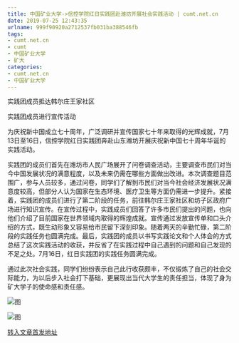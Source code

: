 ```yaml
---
title: 中国矿业大学->信控学院红日实践团赴潍坊开展社会实践活动 | cumt.net.cn
date: 2019-07-25 12:43:35
urlname: 999f90920a2712537fb031ba388546fb
tags: 
- cumt.net.cn
- cumt
- 中国矿业大学
- 矿大
categories:
- cumt.net.cn
- 中国矿业大学
---
```



实践团成员抵达韩尔庄王家社区

实践团成员进行宣传活动

为庆祝新中国成立七十周年，广泛调研并宣传国家七十年来取得的光辉成就，7月13日至16日，信控学院红日实践团奔赴山东潍坊开展庆祝新中国七十周年华诞的实践活动。

实践团的成员们首先在潍坊市人民广场展开了问卷调查活动，主要调查市民们对当今中国发展状况的满意程度，以及未来仍需在哪些方面做出改进。本次调查题目范围广，参与人员较多，通过问卷，同学们了解到市民们对当今社会经济发展状况满意度较高，但部分人认为国家在生态环境、医疗卫生等方面仍需进一步提升。紧接着，实践团的成员们进行了第二阶段的任务，前往韩尔庄王家社区和坊子区政府广场进行知识宣传。在宣传过程中，实践成员们回答了许多市民们提出的问题，也向他们介绍了目前国家在世界领域内取得的辉煌成就。宣传通过发放宣传单和口头介绍的方式，既生动形象又容易给市民留下深刻印象。随着两天的辛勤忙碌，第二阶段的实践任务也圆满完成。最后，实践团的成员以书写实践论文和个人体会的方式总结了这次实践活动的收获，并反省了在实践过程中自己遇到的问题和自己发现的不足之处。7月16日，红日实践团的实践任务圆满完成。

通过此次社会实践，同学们纷纷表示自己此行收获颇丰，不仅锻炼了自己的社会交际能力，为以后步入社会打下基础，更展现出当代大学生的责任担当，体现了身为矿大学子的使命感和责任感。



![图](http://xwzx.cumt.edu.cn/_upload/article/images/ea/dc/d418f7e147f3b1b6917ce9082ef3/beeb6a5e-60e9-42d8-986b-403902bbd92a.jpg)

![图](http://xwzx.cumt.edu.cn/_upload/article/images/ea/dc/d418f7e147f3b1b6917ce9082ef3/fd18ed5a-c3fe-4613-b71e-68ed0dff2464.jpg)

[转入文章首发地址](http://xwzx.cumt.edu.cn/25/b5/c523a533941/page.htm)